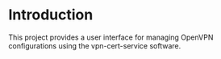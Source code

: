 # Introduction
This project provides a user interface for managing OpenVPN configurations 
using the vpn-cert-service software.
